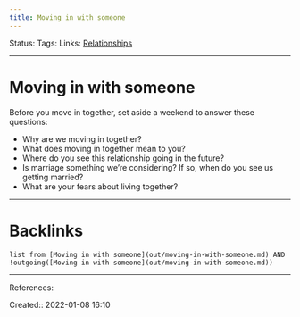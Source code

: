 ```yaml
---
title: Moving in with someone
---
```

Status: 
Tags: 
Links: [Relationships](out/relationships.md)
___
# Moving in with someone
Before you move in together, set aside a weekend to answer these questions:
- Why are we moving in together?
- What does moving in together mean to you?
- Where do you see this relationship going in the future?
- Is marriage something we’re considering? If so, when do you see us getting married?
- What are your fears about living together?
___
# Backlinks
```dataview
list from [Moving in with someone](out/moving-in-with-someone.md) AND !outgoing([Moving in with someone](out/moving-in-with-someone.md))
```
___
References:

Created:: 2022-01-08 16:10
